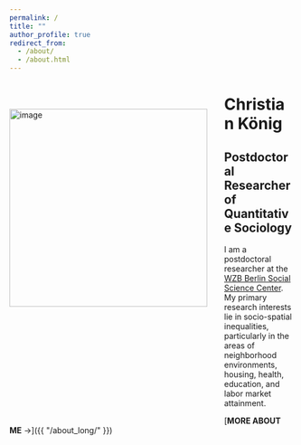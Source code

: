 ```yaml
---
permalink: /
title: ""
author_profile: true
redirect_from: 
  - /about/
  - /about.html
---
```



<img src="http://christian-koenig.github.io/images/pic2.JPG" alt="image" style="float:left; padding-right: 30px; padding-bottom: 200px; padding-top: 50px;" width="350"/>


# Christian König
## Postdoctoral Researcher of Quantitative Sociology

I am a postdoctoral researcher at the [WZB Berlin Social Science Center](https://www.wzb.eu/en/persons/christian-konig). My primary research interests lie in socio-spatial inequalities, particularly in the areas of neighborhood environments, housing, health, education, and labor market attainment.


[**MORE ABOUT ME** &rarr;]({{ "/about_long/" }})
